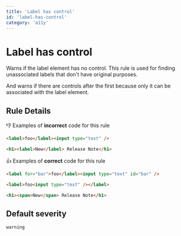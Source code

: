 ```yaml
---
title: 'Label has control'
id: 'label-has-control'
category: 'a11y'
---
```


# Label has control

Warns if the label element has no control. This rule is used for finding unassociated labels that don't have original purposes.

And warns if there are controls after the first because only it can be associated with the label element.

## Rule Details

👎 Examples of **incorrect** code for this rule

```html
<label>foo</label><input type="text" />

<h1><label>New</label> Release Note</h1>
```

👍 Examples of **correct** code for this rule

```html
<label for="bar">foo</label><input type="text" id="bar" />

<label>foo<input type="text" /></label>

<h1><span>New</span> Release Note</h1>
```

## Default severity

`warning`

